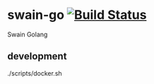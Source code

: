 # swain-go [![Build Status](https://travis-ci.org/hg2c/swain-go.svg?branch=master)](https://travis-ci.org/hg2c/swain-go)

Swain Golang

## development

./scripts/docker.sh
